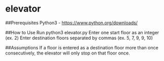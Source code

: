 # elevator

##Prerequisites
Python3 - https://www.python.org/downloads/

##How to Use
Run python3 elevator.py
Enter one start floor as an integer (ex. 2)
Enter destination floors separated by commas (ex. 5, 7, 9, 9, 10)

##Assumptions
If a floor is entered as a destination floor more than once consecutively, the elevator will only stop on that floor once.
